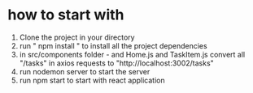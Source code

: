 # how to start with

1. Clone the project in your directory
2. run " npm install " to install all the project dependencies
3. in src/components folder - and Home.js and TaskItem.js convert all "/tasks" in axios requests to "http://localhost:3002/tasks"
4. run nodemon server to start the server
5. run npm start to start with react application